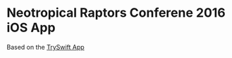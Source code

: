 # Neotropical Raptors Conferene 2016 iOS App
Based on the [TrySwift App](https://github.com/tryswift/trySwiftApp)
